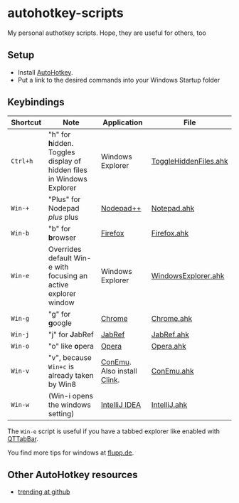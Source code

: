 autohotkey-scripts
==================

My personal authotkey scripts. Hope, they are useful for others, too

## Setup

- Install [AutoHotkey].
- Put a link to the desired commands into your Windows Startup folder

## Keybindings

Shortcut | Note | Application | File
-------- | ---- | ----------- | ----
`Ctrl+h` | "h" for **h**idden. Toggles display of hidden files in Windows Explorer | Windows Explorer | [ToggleHiddenFiles.ahk](ToggleHiddenFiles.ahk)
`Win-+`  | "Plus" for Nodepad *plus* plus | [Nodepad++] | [Notepad.ahk](Notepad.ahk)
`Win-b`  | "b" for **b**rowser | [Firefox] | [Firefox.ahk](Firefox.ahk)
`Win-e`  | Overrides default Win-e with focusing an active explorer window | Windows Explorer | [WindowsExplorer.ahk](WindowsExplorer.ahk)
`Win-g`  | "g" for **g**oogle  | [Chrome]  | [Chrome.ahk](Chrome.ahk)
`Win-j`  | "j" for **J**abRef  | [JabRef]  | [JabRef.ahk](JabRef.ahk)
`Win-o`  | "o" like **o**pera  | [Opera]     | [Opera.ahk](Opera.ahk)
`Win-v`  | "v", because `Win+c` is already taken by Win8 | [ConEmu]. Also install [Clink]. | [ConEmu.ahk](ConEmu.ahk)
`Win-w`  | (Win-i opens the windows setting)  | [IntelliJ IDEA]  | [IntelliJ.ahk](IntelliJ.ahk)

The `Win-e` script is useful if you have a tabbed explorer like enabled with [QTTabBar].

You find more tips for windows at [flupp.de].

## Other AutoHotkey resources

* [trending at github]

[AutoHotkey]: http://www.autohotkey.com
[Chrome]: https://www.google.com/chrome
[Clink]: http://mridgers.github.io/clink/
[ConEmu]: https://conemu.github.io/
[Firefox]: http://www.mozilla.org/firefox
[IntelliJ IDEA]: https://www.jetbrains.com/idea/
[JabRef]: http://jabref.sourceforge.net/
[Nodepad++]: http://notepad-plus-plus.org/
[Opera]: http://www.opera.com/
[QTTabBar]: http://qttabbar.sourceforge.net/

[flupp.de]: http://wiki.flupp.de/windows
[trending at github]: https://github.com/trending?l=autohotkey
